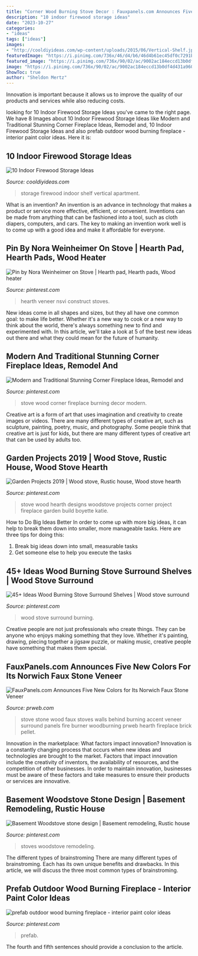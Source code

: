 ```yaml
---
title: "Corner Wood Burning Stove Decor : Fauxpanels.com Announces Five New Colors For Its Norwich Faux Stone Veneer"
description: "10 indoor firewood storage ideas"
date: "2023-10-27"
categories:
- "ideas"
tags: ["ideas"]
images:
- "http://cooldiyideas.com/wp-content/uploads/2015/06/Vertical-Shelf.jpg"
featuredImage: "https://i.pinimg.com/736x/46/d4/b6/46d4b61ec45df0c7291bb6bc87151420.jpg"
featured_image: "https://i.pinimg.com/736x/90/02/ac/9002ac184eccd13b0df4d431a96062d7.jpg"
image: "https://i.pinimg.com/736x/90/02/ac/9002ac184eccd13b0df4d431a96062d7.jpg"
ShowToc: true
author: "Sheldon Mertz"
---
```



Innovation is important because it allows us to improve the quality of our products and services while also reducing costs.

	

		
looking for 10 Indoor Firewood Storage Ideas you've came to the right page. We have 8 Images about 10 Indoor Firewood Storage Ideas like Modern and Traditional Stunning Corner Fireplace Ideas, Remodel and, 10 Indoor Firewood Storage Ideas and also prefab outdoor wood burning fireplace - interior paint color ideas. Here it is:
		
    
## 10 Indoor Firewood Storage Ideas

<img loading=lazy src="http://cooldiyideas.com/wp-content/uploads/2015/06/Vertical-Shelf.jpg" onerror="this.onerror=null;this.src='https://tse3.mm.bing.net/th?id=OIP.MMOr3RbJJpR2YIXDXqbNagHaJr&amp;pid=15.1';" alt="10 Indoor Firewood Storage Ideas">

_Source: cooldiyideas.com_

>storage firewood indoor shelf vertical apartment. 

	

What is an invention?
An invention is an advance in technology that makes a product or service more effective, efficient, or convenient. Inventions can be made from anything that can be fashioned into a tool, such as cloth diapers, computers, and cars. The key to making an invention work well is to come up with a good idea and make it affordable for everyone.

    
## Pin By Nora Weinheimer On Stove | Hearth Pad, Hearth Pads, Wood Heater

<img loading=lazy src="https://i.pinimg.com/736x/89/9a/a5/899aa5577a2787fc5e7488dbdb2978b0--hearth-pad-wood-stoves.jpg" onerror="this.onerror=null;this.src='https://tse2.mm.bing.net/th?id=OIP.pwuvyHMxJj52Jex7FJX60AHaFZ&amp;pid=15.1';" alt="Pin by Nora Weinheimer on Stove | Hearth pad, Hearth pads, Wood heater">

_Source: pinterest.com_

>hearth veneer nsvi construct stoves. 

	

New ideas come in all shapes and sizes, but they all have one common goal: to make life better. Whether it's a new way to cook or a new way to think about the world, there's always something new to find and experimented with. In this article, we'll take a look at 5 of the best new ideas out there and what they could mean for the future of humanity.

    
## Modern And Traditional Stunning Corner Fireplace Ideas, Remodel And

<img loading=lazy src="https://i.pinimg.com/736x/46/d4/b6/46d4b61ec45df0c7291bb6bc87151420.jpg" onerror="this.onerror=null;this.src='https://tse3.mm.bing.net/th?id=OIP.199x9IgGsh09LAyZCQLCuAHaJ3&amp;pid=15.1';" alt="Modern and Traditional Stunning Corner Fireplace Ideas, Remodel and">

_Source: pinterest.com_

>stove wood corner fireplace burning decor modern. 

	

Creative art is a form of art that uses imagination and creativity to create images or videos. There are many different types of creative art, such as sculpture, painting, poetry, music, and photography. Some people think that creative art is just for kids, but there are many different types of creative art that can be used by adults too.

    
## Garden Projects 2019 | Wood Stove, Rustic House, Wood Stove Hearth

<img loading=lazy src="https://i.pinimg.com/736x/84/4f/1a/844f1aee12bcd2fba9253ce4965ea139.jpg" onerror="this.onerror=null;this.src='https://tse4.mm.bing.net/th?id=OIP.6C5nkDqgqa-lSJof0XEhbQHaJQ&amp;pid=15.1';" alt="Garden Projects 2019 | Wood stove, Rustic house, Wood stove hearth">

_Source: pinterest.com_

>stove wood hearth designs woodstove projects corner project fireplace garden build boyette katie. 

	

How to Do Big Ideas Better
In order to come up with more big ideas, it can help to break them down into smaller, more manageable tasks. Here are three tips for doing this:
1. Break big ideas down into small, measurable tasks
2. Get someone else to help you execute the tasks

    
## 45+ Ideas Wood Burning Stove Surround Shelves | Wood Stove Surround

<img loading=lazy src="https://i.pinimg.com/736x/90/02/ac/9002ac184eccd13b0df4d431a96062d7.jpg" onerror="this.onerror=null;this.src='https://tse2.mm.bing.net/th?id=OIP.Aqm6dmB6lZ-DbkDqCk6NFAAAAA&amp;pid=15.1';" alt="45+ Ideas Wood Burning Stove Surround Shelves | Wood stove surround">

_Source: pinterest.com_

>wood stove surround burning. 

	

Creative people are not just professionals who create things. They can be anyone who enjoys making something that they love. Whether it's painting, drawing, piecing together a jigsaw puzzle, or making music, creative people have something that makes them special.

    
## FauxPanels.com Announces Five New Colors For Its Norwich Faux Stone Veneer

<img loading=lazy src="https://ww1.prweb.com/prfiles/2013/08/27/11059930/StackedStone-BirchWood.jpg" onerror="this.onerror=null;this.src='https://tse1.mm.bing.net/th?id=OIP.t4wZ3bqrnnHXTqpWxmgVDQAAAA&amp;pid=15.1';" alt="FauxPanels.com Announces Five New Colors for Its Norwich Faux Stone Veneer">

_Source: prweb.com_

>stove stone wood faux stoves walls behind burning accent veneer surround panels fire burner woodburning prweb hearth fireplace brick pellet. 

	

Innovation in the marketplace: What factors impact innovation?
Innovation is a constantly changing process that occurs when new ideas and technologies are brought to the market. Factors that impact innovation include the creativity of inventors, the availability of resources, and the competition of other businesses. In order to maintain innovation, businesses must be aware of these factors and take measures to ensure their products or services are innovative.

    
## Basement Woodstove Stone Design | Basement Remodeling, Rustic House

<img loading=lazy src="https://i.pinimg.com/736x/5a/85/54/5a85545027c038cba013a567f420d95e--wood-stoves-basements.jpg" onerror="this.onerror=null;this.src='https://tse2.mm.bing.net/th?id=OIP.1Z12GAww8msBiJUyTU4-3wHaJ3&amp;pid=15.1';" alt="Basement Woodstove stone design | Basement remodeling, Rustic house">

_Source: pinterest.com_

>stoves woodstove remodeling. 

	

The different types of brainstroming
There are many different types of brainstroming. Each has its own unique benefits and drawbacks. In this article, we will discuss the three most common types of brainstroming.

    
## Prefab Outdoor Wood Burning Fireplace - Interior Paint Color Ideas

<img loading=lazy src="https://i.pinimg.com/originals/eb/23/0f/eb230f6cf845b229cf17a3a1ba22d373.jpg" onerror="this.onerror=null;this.src='https://tse4.mm.bing.net/th?id=OIP.K98D1JJbAmXyAILxkkuCBAHaJ4&amp;pid=15.1';" alt="prefab outdoor wood burning fireplace - interior paint color ideas">

_Source: pinterest.com_

>prefab. 

	

The fourth and fifth sentences should provide a conclusion to the article.

